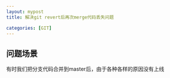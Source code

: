```yaml
---
layout: mypost
title: 解决git revert后再次merge代码丢失问题

categories: [GIT]
---
```


## 问题场景

有时我们把分支代码合并到master后，由于各种各样的原因没有上线